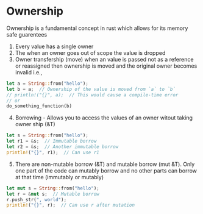 # Ownership
Ownership is a fundamental concept in rust which allows for its memory safe guarentees

1. Every value has a single owner
2. The when an owner goes out of scope the value is dropped
3. Owner transfership (move) when an value is passed not as a reference or reassigned then ownership is moved and the original owner becomes invalid i.e.,
```rust
let a = String::from("hello");
let b = a;  // Ownership of the value is moved from `a` to `b`
// println!("{}", a);  // This would cause a compile-time error
// or
do_something_function(b)
```

4. Borrowing - Allows you to access the values of an owner witout taking owner ship (&T)
```rust
let s = String::from("hello");
let r1 = &s;  // Immutable borrow
let r2 = &s;  // Another immutable borrow
println!("{}", r1);  // Can use r1

```
5. There are non-mutable borrow (&T) and mutable borrow (mut &T). Only one part of the code can mutably borrow and no other parts can borrow at that time (immutably or mutably)
```rust
let mut s = String::from("hello");
let r = &mut s;  // Mutable borrow
r.push_str(", world");
println!("{}", r);  // Can use r after mutation
```